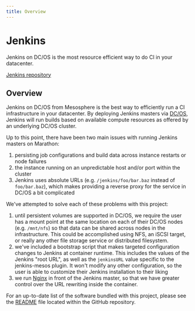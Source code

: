 ```yaml
---
title: Overview
---
```


<div class="jumbotron text-center">
  <h1>Jenkins</h1>
  <p class="lead">
    Jenkins on DC/OS is the most resource efficient way to do CI in your datacenter.
  </p>
  <p>
    <a href="https://github.com/mesosphere/jenkins-dcos"
        class="btn btn-lg btn-primary">
      Jenkins repository
    </a>
  </p>
</div>

## Overview

Jenkins on DC/OS from Mesosphere is the best way to efficiently run a CI
infrastructure in your datacenter. By deploying Jenkins masters via
[DC/OS][dcos-home], Jenkins will run builds based on available compute
resources as offered by an underlying DC/OS cluster.

Up to this point, there have been two main issues with running Jenkins masters
on Marathon:

  1. persisting job configurations and build data across instance restarts or
  node failures
  2. the instance running on an unpredictable host and/or port within the
  cluster
  3. Jenkins uses absolute URLs (e.g. `/jenkins/foo/bar.baz` instead of
  `foo/bar.baz`), which makes providing a reverse proxy for the service in
  DC/OS a bit complicated

We've attempted to solve each of these problems with this project:

  1. until persistent volumes are supported in DC/OS, we require the
  user has a mount point at the same location on each of their DC/OS
  nodes (e.g. `/mnt/nfs`) so that data can be shared across nodes in the
  infrastructure. This could be accomplished using NFS, an iSCSI
  target, or really any other file storage service or distributed filesystem.
  2. we've included a bootstrap script that makes targeted configuration
  changes to Jenkins at container runtime. This includes the values of the
  Jenkins "root URL", as well as the `jenkinsURL` value specific to the
  jenkins-mesos plugin. It won't modify any other configuration, so the user
  is able to customize their Jenkins installation to their liking
  3. we run [Nginx][nginx-home] in front of the Jenkins master, so that we have
  greater control over the URL rewriting inside the container.

For an up-to-date list of the software bundled with this project, please see
the [README][jenkins-dcos-readme-master] file located within the GitHub
repository.

[dcos-home]: https://dcos.io
[nginx-home]: http://nginx.org/en/
[jenkins-dcos-readme-master]: https://github.com/mesosphere/jenkins-dcos/blob/master/README.md
